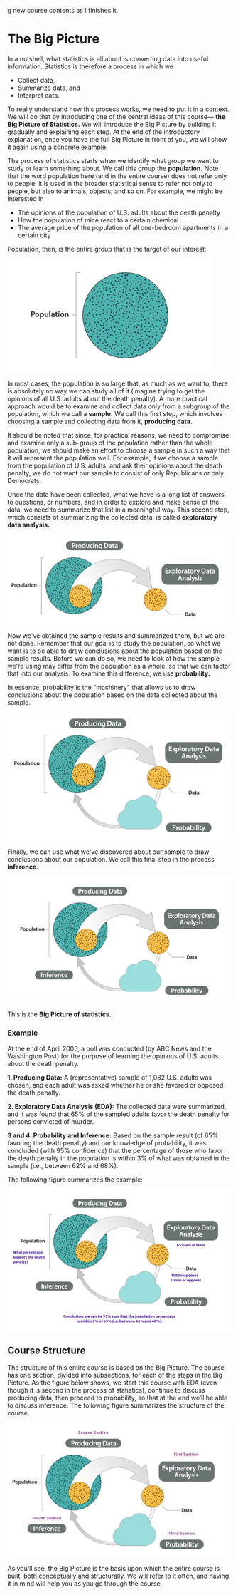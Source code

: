  g new course contents as I
finishes it.

# The Big Picture

In a nutshell, what statistics is all about is converting data into useful information.
Statistics is therefore a process in which we

* Collect data,
* Summarize data, and
* Interpret data.

To really understand how this process works, we need to put it in a context.
We will do that by introducing one of the central ideas of this course—
**the Big Picture of Statistics.** We will introduce the Big Picture by building
it gradually and explaining each step. At the end of the introductory explanation,
once you have the full Big Picture in front of you, we will show it again using
a concrete example.

The process of statistics starts when we identify what group we want to study or
learn something about. We call this group the **population.** Note that the word
population here (and in the entire course) does not refer only to people;
it is used in the broader statistical sense to refer not only to people,
but also to animals, objects, and so on. For example, we might be interested in

* The opinions of the population of U.S. adults about the death penalty
* How the population of mice react to a certain chemical
* The average price of the population of all one-bedroom apartments in a certain city

Population, then, is the entire group that is the target of our interest:

<img src="/img/big_picture1.png" />

In most cases, the population is so large that, as much as we want to, there is
absolutely no way we can study all of it (imagine trying to get the opinions of
all U.S. adults about the death penalty). A more practical approach would be
to examine and collect data only from a subgroup of the population, which we
call a **sample.** We call this first step, which involves choosing a sample and
collecting data from it, **producing data.**

It should be noted that since, for practical reasons, we need to compromise and
examine only a sub-group of the population rather than the whole population, we
should make an effort to choose a sample in such a way that it will represent
the population well. For example, if we choose a sample from the population of
U.S. adults, and ask their opinions about the death penalty, we do not want our
sample to consist of only Republicans or only Democrats.

Once the data have been collected, what we have is a long list of answers to
questions, or numbers, and in order to explore and make sense of the data, we
need to summarize that list in a meaningful way. This second step, which consists
of summarizing the collected data, is called **exploratory data analysis.**

<img src="img/big_picture3.png" />

Now we've obtained the sample results and summarized them, but we are not done.
Remember that our goal is to study the population, so what we want is to be able
to draw conclusions about the population based on the sample results. Before we
can do so, we need to look at how the sample we're using may differ from the
population as a whole, so that we can factor that into our analysis. To examine
this difference, we use **probability.**

In essence, probability is the "machinery" that allows us to draw conclusions
about the population based on the data collected about the sample.

<img src="img/big_picture4.png" />


Finally, we can use what we've discovered about our sample to draw conclusions
about our population. We call this final step in the process **inference.**

<img src="img/big_picture5.png" />


This is the **Big Picture of statistics.**

### Example

At the end of April 2005, a poll was conducted (by ABC News and the Washington Post)
for the purpose of learning the opinions of U.S. adults about the death penalty.

**1. Producing Data:** A (representative) sample of 1,082 U.S. adults was chosen, and
each adult was asked whether he or she favored or opposed the death penalty.

**2. Exploratory Data Analysis (EDA):** The collected data were summarized, and it was
found that 65% of the sampled adults favor the death penalty for persons convicted
of murder.

**3 and 4. Probability and Inference:** Based on the sample result (of 65% favoring
the death penalty) and our knowledge of probability, it was concluded (with 95% confidence)
that the percentage of those who favor the death penalty in the population is within
3% of what was obtained in the sample (i.e., between 62% and 68%).

The following figure summarizes the example:

<img src="img/big_picture6.png" />


## Course Structure

The structure of this entire course is based on the Big Picture. The course has one
section, divided into subsections, for each of the steps in the Big Picture. As the
figure below shows, we start this course with EDA (even though it is second in the
process of statistics), continue to discuss producing data, then proceed to probability,
so that at the end we’ll be able to discuss inference. The following figure summarizes
the structure of the course.

<img src="img/big_picture7.png" />


As you’ll see, the Big Picture is the basis upon which the entire course is built,
both conceptually and structurally. We will refer to it often, and having it in mind
will help you as you go through the course.
